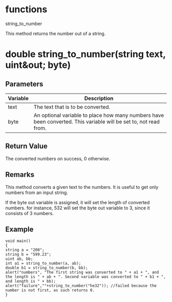 # functions

string_to_number




This method returns the number out of a string.

# double string_to_number(string text, uint&out; byte)

## Parameters

Variable| Description
---|---
text | The text that is to be converted.
byte | An optional variable to place how many numbers have been converted. This variable will be set to, not read from.

## Return Value

The converted numbers on success, 0 otherwise.

## Remarks

This method converts a given text to the numbers. It is useful to get only numbers from an input string.

If the byte out variable is assigned, it will set the length of converted numbers. for instance, 532 will set the byte out variable to 3, since it consists of 3 numbers.

## Example

```
void main()
{
string a = "200";
string b = "599.23";
uint ab, bb;
int a1 = string_to_number(a, ab);
double b1 = string_to_number(b, bb);
alert("numbers", "The first string was converted to " + a1 + ", and the length is " + ab + ". Second variable was converted to " + b1 + ", and length is " + bb);
alert("failure",""+string_to_number("he32")); //failed because the number is not first, as such returns 0.
}
```
